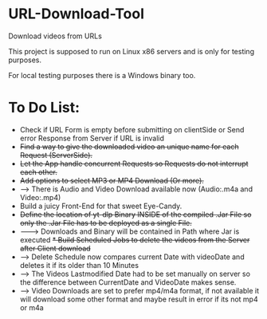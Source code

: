 # URL-Download-Tool
Download videos from URLs

This project is supposed to run on Linux x86 servers and is only for testing purposes.

For local testing purposes there is a Windows binary too.

# To Do List:
* Check if URL Form is empty before submitting on clientSide or Send error Response from Server if URL is invalid
* ~~Find a way to give the downloaded video an unique name for each Request (ServerSide).~~
* ~~Let the App handle concurrent Requests so Requests do not interrupt each other.~~
* ~~Add options to select MP3 or MP4 Download (Or more).~~
* --> There is Audio and Video Download available now (Audio:.m4a and Video:.mp4)
* Build a juicy Front-End for that sweet Eye-Candy.
* ~~Define the location of yt-dlp Binary INSIDE of the compiled .Jar File so only the .Jar File has to be deployed as a single File.~~
* ---> Downloads and Binary will be contained in Path where Jar is executed
~~* Build Scheduled Jobs to delete the videos from the Server after Client download~~
* --> Delete Schedule now compares current Date with videoDate and deletes it if its older than 10 Minutes
* --> The Videos Lastmodified Date had to be set manually on server so the difference between CurrentDate and VideoDate makes sense.
* --> Video Downloads are set to prefer mp4/m4a format, if not available it will download some other format and maybe result in error if its not mp4 or m4a